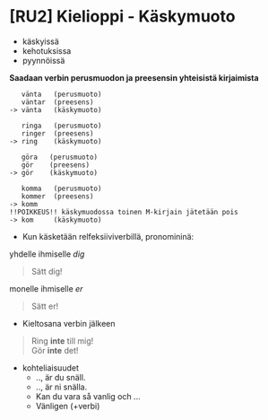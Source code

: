 # [RU2] Kielioppi - Käskymuoto

- käskyissä
- kehotuksissa
- pyynnöissä

**Saadaan verbin perusmuodon ja preesensin yhteisistä kirjaimista**

       vänta   (perusmuoto)
       väntar  (preesens)
    -> vänta   (käskymuoto)

       ringa   (perusmuoto)
       ringer  (preesens)
    -> ring    (käskymuoto)

       göra   (perusmuoto)
       gör    (preesens)
    -> gör    (käskymuoto)

       komma   (perusmuoto)
       kommer  (preesens)
    -> komm
    !!POIKKEUS!! käskymuodossa toinen M-kirjain jätetään pois
    -> kom     (käskymuoto)
    
- Kun käsketään relfeksiiviverbillä, pronomininä:

yhdelle ihmiselle *dig*  
> Sätt dig!  

monelle ihmiselle *er*  
> Sätt er!

- Kieltosana verbin jälkeen

> Ring **inte** till mig!  
> Gör **inte** det!

- kohteliaisuudet
  - .., är du snäll.
  - .., är ni snälla.
  - Kan du vara så vanlig och ...
  - Vänligen (+verbi)
